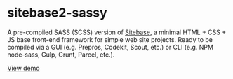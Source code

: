 # sitebase2-sassy
A pre-compiled SASS (SCSS) version of [Sitebase](https://github.com/kccnma/sitebase/), a minimal HTML + CSS + JS base front-end framework for simple web site projects. Ready to be compiled via a GUI (e.g. Prepros, Codekit, Scout, etc.) or CLI (e.g. NPM node-sass, Gulp, Grunt, Parcel, etc.).

[View demo](https://kccnma.github.io/sitebase2-sassy/)
